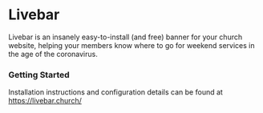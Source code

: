 # Livebar

Livebar is an insanely easy-to-install (and free) banner for your church website, helping your members know where to go for weekend services in the age of the coronavirus.

### Getting Started

Installation instructions and configuration details can be found at https://livebar.church/
